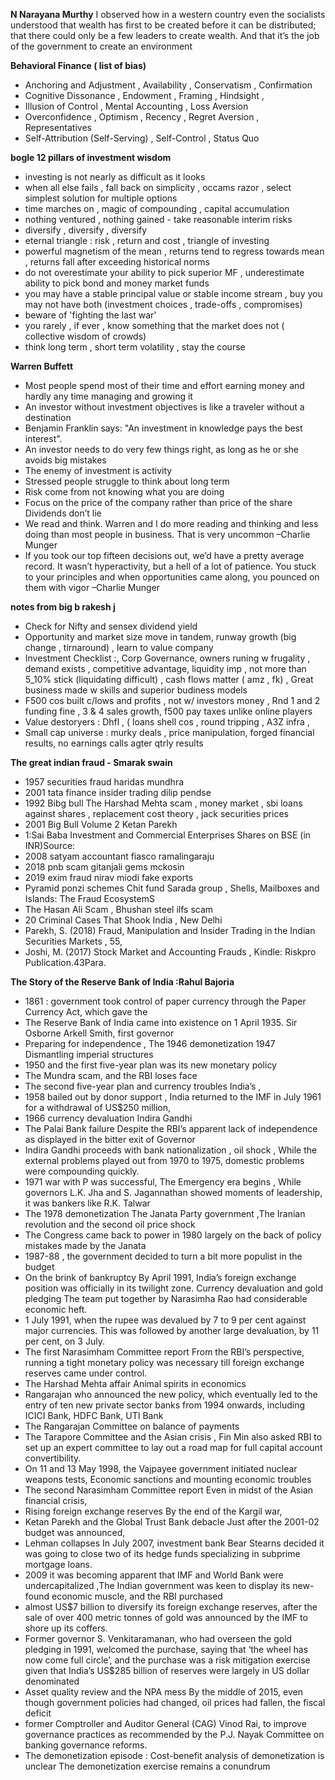 **N Narayana Murthy**
I observed how in a western country even the socialists understood that wealth has first to be created before it can be distributed; that there could only be a few leaders to create wealth. And that it’s the job of the government to create an environment

**Behavioral Finance ( list of bias)**
* Anchoring and Adjustment , Availability , Conservatism  , Confirmation 
* Cognitive Dissonance  , Endowment , Framing , Hindsight , 
* Illusion of Control  , Mental Accounting , Loss Aversion 
* Overconfidence , Optimism , Recency , Regret Aversion  , Representatives 
* Self-Attribution (Self-Serving)  , Self-Control  , Status Quo

**bogle 12 pillars of investment wisdom**
* investing is not nearly as difficult as it looks 
* when all else fails , fall back on simplicity , occams razor , select simplest solution for multiple options
* time marches on , magic of compounding , capital accumulation
* nothing ventured , nothing gained - take reasonable interim risks
* diversify , diversify , diversify 
* eternal triangle : risk , return and cost , triangle of investing
* powerful magnetism of the mean , returns tend to regress towards mean , returns fall after exceeding historical norms
* do not overestimate your ability to pick superior MF , underestimate ability to pick bond and money market funds 
* you may have a stable principal value or stable income stream , buy you may not have both (investment choices , trade-offs , compromises)
* beware of 'fighting the last war'
* you rarely , if ever , know something that the market does not ( collective wisdom of crowds)
* think long term , short term volatility , stay the course
  
**Warren Buffett**
* Most people spend most of their time and effort earning money and hardly any time managing and growing it
* An investor without investment objectives is like a traveler without a destination
* Benjamin Franklin says: "An investment in knowledge pays the best interest".
* An investor needs to do very few things right, as long as he or she avoids big mistakes
* The enemy of investment is activity 
* Stressed people struggle to think about long term
* Risk come from not knowing what you are doing 
* Focus on the price of the company rather than price of the share Dividends don’t lie
* We read and think. Warren and I do more reading and thinking and less doing than most people in business. That is very uncommon –Charlie Munger
* If you took our top fifteen decisions out, we’d have a pretty average record. It wasn’t hyperactivity, but a hell of a lot of patience. You stuck to your principles and when opportunities came along, you pounced on them with vigor –Charlie Munger


**notes from big b rakesh j**
* Check for Nifty and sensex dividend yield
* Opportunity and market size move in tandem, runway growth (big change , tirnaround) , learn to value company
* Investment Checklist :, Corp Governance,  owners runing w frugality , demand exists , competitive advantage,  liquidity imp , not more than 5_10% stick (liquidating difficult) , cash flows matter ( amz , fk) , Great business made w skills and superior budiness models
* F500 cos built c/lows and profits , not w/ investors money , Rnd 1 and 2 funding fine , 3 & 4 sales growth, f500 pay taxes unlike online players 
* Value destoryers : Dhfl , ( loans shell cos , round tripping  , A3Z infra , 
* Small cap universe : murky deals , price manipulation,  forged financial results,  no earnings calls agter qtrly results

**The great indian fraud - Smarak swain** 
- 1957 securities fraud haridas mundhra 
- 2001 tata finance insider trading dilip pendse 
- 1992 Bibg bull The Harshad Mehta scam , money market , sbi loans against shares , replacement cost theory , jack securities prices
- 2001 Big Bull Volume 2 Ketan Parekh
- 1:Sai Baba Investment and Commercial Enterprises Shares on BSE (in INR)Source:
- 2008 satyam accountant fiasco ramalingaraju
- 2018 pnb scam gitanjali gems mckosin
- 2019 exim fraud nirav miodi fake exports 
- Pyramid ponzi schemes Chit fund  Sarada group  , Shells, Mailboxes and Islands: The Fraud EcosystemS
- The Hasan Ali Scam , Bhushan steel ilfs scam 
- 20 Criminal Cases That Shook India , New Delhi
- Parekh, S. (2018) Fraud, Manipulation and Insider Trading in the Indian Securities Markets , 55,
- Joshi, M. (2017) Stock Market and Accounting Frauds , Kindle: Riskpro Publication.43Para.


**The Story of the Reserve Bank of India :Rahul Bajoria**
- 1861 : government took control of paper currency  through the Paper Currency Act, which gave the
- The Reserve Bank of India came into existence on 1 April 1935. Sir Osborne Arkell Smith, first governor 
- Preparing for independence , The 1946 demonetization 1947 Dismantling imperial structures
- 1950 and the first five-year plan  was its new monetary policy
- The Mundra scam, and the RBI loses face
- The second five-year plan and currency troubles India’s , 
- 1958 bailed out by donor support , India returned to the IMF in July 1961 for a withdrawal of US$250 million,
- 1966 currency devaluation Indira Gandhi 
- The Palai Bank failure Despite the RBI’s apparent lack of independence as displayed in the bitter exit of Governor
- Indira Gandhi proceeds with bank nationalization , oil shock , While the external problems played out from 1970 to 1975, domestic problems were compounding quickly. 
- 1971 war with P was successful, The Emergency era begins , While governors L.K. Jha and S. Jagannathan showed moments of leadership, it was bankers like R.K. Talwar
- The 1978 demonetization The Janata Party government ,The Iranian revolution and the second oil price shock 
- The Congress came back to power in 1980 largely on the back of policy mistakes made by the Janata
- 1987-88 , the government decided to turn a bit more populist in the budget 
- On the brink of bankruptcy By April 1991, India’s foreign exchange position was officially in its twilight zone. Currency devaluation and gold pledging The team put together by Narasimha Rao had considerable economic heft. 
- 1 July 1991, when the rupee was devalued by 7 to 9 per cent against major currencies. This was followed by another large devaluation, by 11 per cent, on 3 July. 
- The first Narasimham Committee report From the RBI’s perspective, running a tight monetary policy was necessary till foreign exchange reserves came under control. 
- The Harshad Mehta affair Animal spirits in economics 
- Rangarajan who announced the new policy, which eventually led to the entry of ten new private sector banks from 1994 onwards, including ICICI Bank, HDFC Bank, UTI Bank 
- The Rangarajan Committee on balance of payments
- The Tarapore Committee and the Asian crisis , Fin Min also asked RBI to set up an expert committee to lay out a road map for full capital account convertibility.
- On 11 and 13 May 1998, the Vajpayee government initiated nuclear weapons tests, Economic sanctions and mounting economic troubles
- The second Narasimham Committee report Even in midst of the Asian financial crisis, 
- Rising foreign exchange reserves By the end of the Kargil war, 
- Ketan Parekh and the Global Trust Bank debacle Just after the 2001-02 budget was announced, 
- Lehman collapses In July 2007, investment bank Bear Stearns decided it was going to close two of its hedge funds specializing in subprime mortgage loans.
- 2009 it was becoming apparent that IMF and World Bank were undercapitalized ,The Indian government was keen to display its new-found economic muscle, and the RBI purchased 
- almost US$7 billion to diversify its foreign exchange reserves, after the sale of over 400 metric tonnes of gold was announced by the IMF to shore up its coffers. 
- Former governor S. Venkitaramanan, who had overseen the gold pledging in 1991, welcomed the purchase, saying that ‘the wheel has now come full circle’, and the purchase was a risk mitigation exercise given that India’s US$285 billion of reserves were largely in US dollar denominated
- Asset quality review and the NPA mess By the middle of 2015, even though government policies had changed, oil prices had fallen, the fiscal deficit
- former Comptroller and Auditor General (CAG) Vinod Rai, to improve governance practices as recommended by the P.J. Nayak Committee on banking governance reforms. 
- The demonetization episode : Cost-benefit analysis of demonetization is unclear The demonetization exercise remains a conundrum



  








